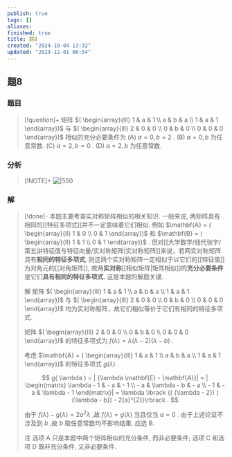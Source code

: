 ```yaml
---
publish: true
tags: []
aliases: 
finished: true
title: 题8
created: "2024-10-04 13:32"
updated: "2024-12-01 06:54"
---
```

## 题8
### 题目
> [!question]+
> 矩阵 $( \begin{array}{lll} 1 & a & 1 \\  a & b & a \\  1 & a & 1 \end{array})$ 与 $( \begin{array}{lll} 2 & 0 & 0 \\  0 & b & 0 \\  0 & 0 & 0 \end{array})$ 相似的充分必要条件为
> (A) $a = 0,b = 2$ . 
> (B) $a = 0,b$ 为任意常数.
> (C) $a = 2,b = 0$ . 
> (D) $a = 2,b$ 为任意常数.
### 分析
> [!NOTE]+
> ![|550](https://img.hwenyi.live/202411092221357.webp)
### 解
> [!done]-
> 本题主要考查实对称矩阵相似的相关知识. 一般来说, 两矩阵具有相同的[[特征多项式]]并不一定意味着它们相似. 例如 $\mathbf{A} = ( \begin{array}{ll} 1 & 0 \\  0 & 1 \end{array})$ 和 $\mathbf{B} = ( \begin{array}{ll} 1 & 1 \\  0 & 1 \end{array})$ . 但对[[大学数学/线代张宇/第五讲特征值与特征向量/实对称矩阵|实对称矩阵]]来说，若两实对称矩阵具有**相同的特征多项式**, 则这两个实对称矩阵一定相似于以它们的[[特征值]]为对角元的[[对角矩阵]], 故两**实对称**[[相似矩阵|矩阵相似]]的**充分必要条件**是它们**具有相同的特征多项式.** 这是本题的解题关键.
> 
> 解 矩阵 $( \begin{array}{lll} 1 & a & 1 \\  a & b & a \\  1 & a & 1 \end{array})$ 与 $( \begin{array}{lll} 2 & 0 & 0 \\  0 & b & 0 \\  0 & 0 & 0 \end{array})$ 均为实对称矩阵，故它们相似等价于它们有相同的特征多项式.
> 
> 矩阵 $( \begin{array}{lll} 2 & 0 & 0 \\  0 & b & 0 \\  0 & 0 & 0 \end{array})$ 的特征多项式为 $f( \lambda )  = \lambda ( {\lambda  - 2}) ( {\lambda  - b})$ .
> 
> 考虑 $\mathbf{A} = ( \begin{array}{lll} 1 & a & 1 \\  a & b & a \\  1 & a & 1 \end{array})$ 的特征多项式 $g( \lambda )$ .
> 
> $$
> g( \lambda )  = | {\lambda \mathbf{E} - \mathbf{A}}|  = | \begin{matrix} \lambda  - 1 &  - a &  - 1 \\   - a & \lambda  - b &  - a \\   - 1 &  - a & \lambda  - 1 \end{matrix}|  = \lambda \lbrack  {( {\lambda  - 2}) ( {\lambda  - b})  - 2{a}^{2}}\rbrack  .
> $$
> 
> 由于 $f( \lambda )  - g( \lambda )  = 2{a}^{2}\lambda$ ,故 $f( \lambda )  = g( \lambda )$ 当且仅当 $a = 0$ . 由于上述论证不涉及到 $b$ ,故 $b$ 取任意常数均不影响结果. 应选 B.
> 
> 注 选项 A 只是本题中两个矩阵相似的充分条件, 而非必要条件; 选项 C 和选项 D 既非充分条件, 又非必要条件.